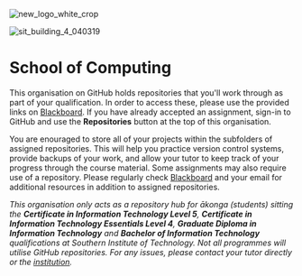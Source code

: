 ![new_logo_white_crop](https://github.com/user-attachments/assets/d2706dd0-9268-492b-ac9c-7352202ddfaa)

![sit_building_4_040319](https://github.com/bitinvers/.github/assets/50429378/bd8434fe-9341-4789-aec0-3582ed7d6a6b)

# School of Computing

This organisation on GitHub holds repositories that you'll work through as part of your qualification. In order to access these, please use the provided links on [Blackboard](https://blackboard.sit.ac.nz). If you have already accepted an assignment, sign-in to GitHub and use the **Repositories** button at the top of this organisation.

You are enouraged to store all of your projects within the subfolders of assigned repositories. This will help you practice version control systems, provide backups of your work, and allow your tutor to keep track of your progress through the course material. Some assignments may also require use of a repository. Please regularly check [Blackboard](https://blackboard.sit.ac.nz/) and your email for additional resources in addition to assigned repositories.

*This organisation only acts as a repository hub for ākonga (students) sitting the **Certificate in Information Technology Level 5**, **Certificate in Information Technology Essentials Level 4**, **Graduate Diploma in Information Technology** and **Bachelor of Information Technology** qualifications at Southern Institute of Technology. Not all programmes will utilise GitHub repositories. For any issues, please contact your tutor directly or the [institution](https://www.sit.ac.nz/).*
